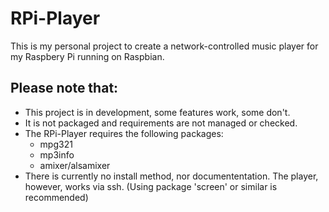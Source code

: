 # RPi-Player
This is my personal project to create a network-controlled music player for my Raspbery Pi running on Raspbian. 

Please note that:
-----------------
* This project is in development, some features work, some don't.
* It is not packaged and requirements are not managed or checked.
* The RPi-Player requires the following packages:
  - mpg321
  - mp3info
  - amixer/alsamixer
* There is currently no install method, nor documententation. The player, however, works via ssh. (Using package 'screen' or similar is recommended)
